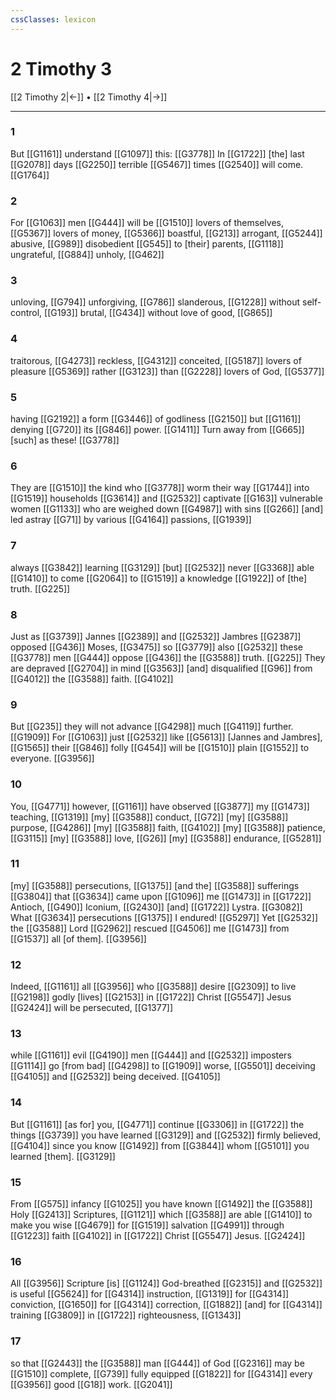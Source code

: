 ```yaml
---
cssClasses: lexicon
---
```


# 2 Timothy 3

[[2 Timothy 2|←]] • [[2 Timothy 4|→]]

---

### 1
But [[G1161]] understand [[G1097]] this: [[G3778]] In [[G1722]] [the] last [[G2078]] days [[G2250]] terrible [[G5467]] times [[G2540]] will come. [[G1764]]

### 2
For [[G1063]] men [[G444]] will be [[G1510]] lovers of themselves, [[G5367]] lovers of money, [[G5366]] boastful, [[G213]] arrogant, [[G5244]] abusive, [[G989]] disobedient [[G545]] to [their] parents, [[G1118]] ungrateful, [[G884]] unholy, [[G462]]

### 3
unloving, [[G794]] unforgiving, [[G786]] slanderous, [[G1228]] without self-control, [[G193]] brutal, [[G434]] without love of good, [[G865]]

### 4
traitorous, [[G4273]] reckless, [[G4312]] conceited, [[G5187]] lovers of pleasure [[G5369]] rather [[G3123]] than [[G2228]] lovers of God, [[G5377]]

### 5
having [[G2192]] a form [[G3446]] of godliness [[G2150]] but [[G1161]] denying [[G720]] its [[G846]] power. [[G1411]] Turn away from [[G665]] [such] as these! [[G3778]]

### 6
They are [[G1510]] the kind who [[G3778]] worm their way [[G1744]] into [[G1519]] households [[G3614]] and [[G2532]] captivate [[G163]] vulnerable women [[G1133]] who are weighed down [[G4987]] with sins [[G266]] [and] led astray [[G71]] by various [[G4164]] passions, [[G1939]]

### 7
always [[G3842]] learning [[G3129]] [but] [[G2532]] never [[G3368]] able [[G1410]] to come [[G2064]] to [[G1519]] a knowledge [[G1922]] of [the] truth. [[G225]]

### 8
Just as [[G3739]] Jannes [[G2389]] and [[G2532]] Jambres [[G2387]] opposed [[G436]] Moses, [[G3475]] so [[G3779]] also [[G2532]] these [[G3778]] men [[G444]] oppose [[G436]] the [[G3588]] truth. [[G225]] They are depraved [[G2704]] in mind [[G3563]] [and] disqualified [[G96]] from [[G4012]] the [[G3588]] faith. [[G4102]]

### 9
But [[G235]] they will not advance [[G4298]] much [[G4119]] further. [[G1909]] For [[G1063]] just [[G2532]] like [[G5613]] [Jannes and Jambres], [[G1565]] their [[G846]] folly [[G454]] will be [[G1510]] plain [[G1552]] to everyone. [[G3956]]

### 10
You, [[G4771]] however, [[G1161]] have observed [[G3877]] my [[G1473]] teaching, [[G1319]] [my] [[G3588]] conduct, [[G72]] [my] [[G3588]] purpose, [[G4286]] [my] [[G3588]] faith, [[G4102]] [my] [[G3588]] patience, [[G3115]] [my] [[G3588]] love, [[G26]] [my] [[G3588]] endurance, [[G5281]]

### 11
[my] [[G3588]] persecutions, [[G1375]] [and the] [[G3588]] sufferings [[G3804]] that [[G3634]] came upon [[G1096]] me [[G1473]] in [[G1722]] Antioch, [[G490]] Iconium, [[G2430]] [and] [[G1722]] Lystra. [[G3082]] What [[G3634]] persecutions [[G1375]] I endured! [[G5297]] Yet [[G2532]] the [[G3588]] Lord [[G2962]] rescued [[G4506]] me [[G1473]] from [[G1537]] all [of them]. [[G3956]]

### 12
Indeed, [[G1161]] all [[G3956]] who [[G3588]] desire [[G2309]] to live [[G2198]] godly [lives] [[G2153]] in [[G1722]] Christ [[G5547]] Jesus [[G2424]] will be persecuted, [[G1377]]

### 13
while [[G1161]] evil [[G4190]] men [[G444]] and [[G2532]] imposters [[G1114]] go [from bad] [[G4298]] to [[G1909]] worse, [[G5501]] deceiving [[G4105]] and [[G2532]] being deceived. [[G4105]]

### 14
But [[G1161]] [as for] you, [[G4771]] continue [[G3306]] in [[G1722]] the things [[G3739]] you have learned [[G3129]] and [[G2532]] firmly believed, [[G4104]] since you know [[G1492]] from [[G3844]] whom [[G5101]] you learned [them]. [[G3129]]

### 15
From [[G575]] infancy [[G1025]] you have known [[G1492]] the [[G3588]] Holy [[G2413]] Scriptures, [[G1121]] which [[G3588]] are able [[G1410]] to make you wise [[G4679]] for [[G1519]] salvation [[G4991]] through [[G1223]] faith [[G4102]] in [[G1722]] Christ [[G5547]] Jesus. [[G2424]]

### 16
All [[G3956]] Scripture [is] [[G1124]] God-breathed [[G2315]] and [[G2532]] is useful [[G5624]] for [[G4314]] instruction, [[G1319]] for [[G4314]] conviction, [[G1650]] for [[G4314]] correction, [[G1882]] [and] for [[G4314]] training [[G3809]] in [[G1722]] righteousness, [[G1343]]

### 17
so that [[G2443]] the [[G3588]] man [[G444]] of God [[G2316]] may be [[G1510]] complete, [[G739]] fully equipped [[G1822]] for [[G4314]] every [[G3956]] good [[G18]] work. [[G2041]]

